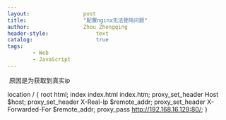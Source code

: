 ```yaml
---
layout:					post
title:					"配置nginx无法登陆问题"
author:					Zhou Zhongqing
header-style:				text
catalog:					true
tags:
		- Web
		- JavaScript
---
```

​
原因是为获取到真实ip

  location / {
            root   html;
            index  index.html index.htm;
			proxy_set_header Host $host;
			proxy_set_header X-Real-Ip $remote_addr;
			proxy_set_header X-Forwarded-For $remote_addr;
			proxy_pass http://192.168.16.129:80/;
        }


​